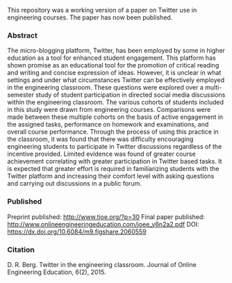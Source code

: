 This repository was a working version of a paper on Twitter use in engineering courses. The paper has now been published.

### Abstract
The micro-blogging platform, Twitter, has been employed by some in higher education as a tool for enhanced student engagement. This platform has shown promise as an educational tool for the promotion of critical reading and writing and concise expression of ideas. However, it is unclear in what settings and under what circumstances Twitter can be effectively employed in the engineering classroom. These questions were explored over a multi-semester study of student participation in directed social media discussions within the engineering classroom. The various cohorts of students included in this study were drawn from engineering courses. Comparisons were made between these multiple cohorts on the basis of active engagement in the assigned tasks, performance on homework and examinations, and overall course performance. Through the process of using this practice in the classroom, it was found that there was difficulty encouraging engineering students to participate in Twitter discussions regardless of the incentive provided. Limited evidence was found of greater course achievement correlating with greater participation in Twitter based tasks. It is expected that greater effort is required in familiarizing students with the Twitter platform and increasing their comfort level with asking questions and carrying out discussions in a public forum.

### Published
Preprint published: http://www.tjoe.org/?p=30 
Final paper published: http://www.onlineengineeringeducation.com/joee_v6n2a2.pdf
DOI: https://dx.doi.org/10.6084/m9.figshare.2060559

### Citation
D. R. Berg. Twitter in the engineering classroom. Journal of Online Engineering Education, 6(2), 2015.